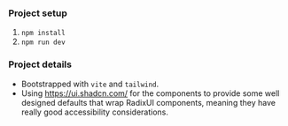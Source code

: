 ### Project setup

1. `npm install`
2. `npm run dev`

### Project details

- Bootstrapped with `vite` and `tailwind`.
- Using https://ui.shadcn.com/ for the components to provide some well designed defaults that wrap RadixUI components, meaning they have really good accessibility considerations.
